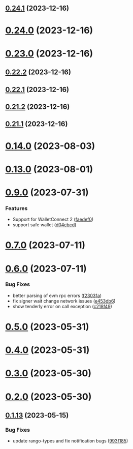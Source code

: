 ## [0.24.1](https://github.com/yeager-eren/rango-client/compare/signer-evm@0.24.0...signer-evm@0.24.1) (2023-12-16)



# [0.24.0](https://github.com/yeager-eren/rango-client/compare/signer-evm@0.23.0...signer-evm@0.24.0) (2023-12-16)



# [0.23.0](https://github.com/yeager-eren/rango-client/compare/signer-evm@0.22.2...signer-evm@0.23.0) (2023-12-16)



## [0.22.2](https://github.com/yeager-eren/rango-client/compare/signer-evm@0.22.1...signer-evm@0.22.2) (2023-12-16)



## [0.22.1](https://github.com/yeager-eren/rango-client/compare/signer-evm@0.21.2...signer-evm@0.22.1) (2023-12-16)



## [0.21.2](https://github.com/yeager-eren/rango-client/compare/signer-evm@0.21.1-next.69...signer-evm@0.21.2) (2023-12-16)



## [0.21.1](https://github.com/yeager-eren/rango-client/compare/signer-evm@0.22.0...signer-evm@0.21.1) (2023-12-16)



# [0.14.0](https://github.com/rango-exchange/rango-client/compare/signer-evm@0.13.0...signer-evm@0.14.0) (2023-08-03)



# [0.13.0](https://github.com/rango-exchange/rango-client/compare/signer-evm@0.12.0...signer-evm@0.13.0) (2023-08-01)



# [0.9.0](https://github.com/rango-exchange/rango-client/compare/signer-evm@0.8.0...signer-evm@0.9.0) (2023-07-31)


### Features

* Support for WalletConnect 2 ([faedef0](https://github.com/rango-exchange/rango-client/commit/faedef0b5e6fc3c5ef881cbbe4ec05334cc1c910))
* support safe wallet ([d04cbcd](https://github.com/rango-exchange/rango-client/commit/d04cbcd2a612755563512d9dff6f2312088d8b4d))



# [0.7.0](https://github.com/rango-exchange/rango-client/compare/signer-evm@0.6.0...signer-evm@0.7.0) (2023-07-11)



# [0.6.0](https://github.com/rango-exchange/rango-client/compare/signer-evm@0.5.0...signer-evm@0.6.0) (2023-07-11)


### Bug Fixes

* better parsing of evm rpc errors ([f23031a](https://github.com/rango-exchange/rango-client/commit/f23031ae14e6e841ee488591bd1bf58cfa7ca15b))
* fix signer wait change network issues ([e453db6](https://github.com/rango-exchange/rango-client/commit/e453db6ccf7736e36e5ada0c29502be32254fe9c))
* show tenderly error on call exception ([c218f49](https://github.com/rango-exchange/rango-client/commit/c218f49f3330706d9262b0cf3ec8e293e91e3729))



# [0.5.0](https://github.com/rango-exchange/rango-client/compare/signer-evm@0.4.0...signer-evm@0.5.0) (2023-05-31)



# [0.4.0](https://github.com/rango-exchange/rango-client/compare/signer-evm@0.3.0...signer-evm@0.4.0) (2023-05-31)



# [0.3.0](https://github.com/rango-exchange/rango-client/compare/signer-evm@0.2.0...signer-evm@0.3.0) (2023-05-30)



# [0.2.0](https://github.com/rango-exchange/rango-client/compare/signer-evm@0.1.14...signer-evm@0.2.0) (2023-05-30)



## [0.1.13](https://github.com/rango-exchange/rango-client/compare/signer-evm@0.1.12...signer-evm@0.1.13) (2023-05-15)


### Bug Fixes

* update rango-types and fix notification bugs ([993f185](https://github.com/rango-exchange/rango-client/commit/993f185e0b8c5e5e15a2c65ba2d85d1f9c8daa90))



